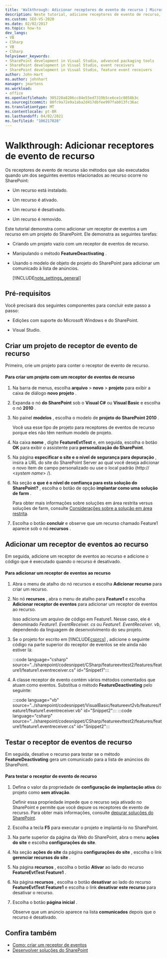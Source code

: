 ```yaml
---
title: 'Walkthrough: Adicionar receptores de evento de recurso | Microsoft Docs'
description: Neste tutorial, adicione receptores de evento de recurso, que são métodos que são executados quando um recurso do SharePoint é instalado, ativado, desativado ou removido.
ms.custom: SEO-VS-2020
ms.date: 02/02/2017
ms.topic: how-to
dev_langs:
- VB
- CSharp
- VB
- CSharp
helpviewer_keywords:
- SharePoint development in Visual Studio, advanced packaging tools
- SharePoint development in Visual Studio, event receivers
- SharePoint development in Visual Studio, feature event receivers
author: John-Hart
ms.author: johnhart
manager: jmartens
ms.workload:
- office
ms.openlocfilehash: 305220a8206cc84e55ed7319b5ce6ce1c8058b3c
ms.sourcegitcommit: 80fc9a72e9a1aba2d417dbfee997fab013fc36ac
ms.translationtype: MT
ms.contentlocale: pt-BR
ms.lasthandoff: 04/02/2021
ms.locfileid: "106217028"
---
```

# <a name="walkthrough-add-feature-event-receivers"></a>Walkthrough: Adicionar receptores de evento de recurso
Os receptores de evento de recurso são métodos que são executados quando um dos seguintes eventos relacionados ao recurso ocorre no SharePoint:

- Um recurso está instalado.

- Um recurso é ativado.

- Um recurso é desativado.

- Um recurso é removido.

Este tutorial demonstra como adicionar um receptor de eventos a um recurso em um projeto do SharePoint. Ele demonstra as seguintes tarefas:

- Criando um projeto vazio com um receptor de eventos de recurso.

- Manipulando o método **FeatureDeactivating** .

- Usando o modelo de objeto de projeto do SharePoint para adicionar um comunicado à lista de anúncios.

  [!INCLUDE[note_settings_general](../sharepoint/includes/note-settings-general-md.md)]

## <a name="prerequisites"></a>Pré-requisitos
 Você precisará dos seguintes componentes para concluir este passo a passo:

- Edições com suporte do Microsoft Windows e do SharePoint.

- Visual Studio.

## <a name="create-a-feature-event-receiver-project"></a>Criar um projeto de receptor de evento de recurso
 Primeiro, crie um projeto para conter o receptor de evento de recurso.

#### <a name="to-create-a-project-with-a-feature-event-receiver"></a>Para criar um projeto com um receptor de eventos de recurso

1. Na barra de menus, escolha **arquivo**  >  **novo**  >  **projeto** para exibir a caixa de diálogo **novo projeto** .

2. Expanda o nó **do SharePoint** sob o **Visual C#** ou **Visual Basic** e escolha o nó **2010** .

3. No painel **modelos** , escolha o modelo de **projeto do SharePoint 2010** .

     Você usa esse tipo de projeto para receptores de eventos de recurso porque eles não têm nenhum modelo de projeto.

4. Na caixa **nome** , digite **FeatureEvtTest** e, em seguida, escolha o botão **OK** para exibir o assistente para **personalização do SharePoint**.

5. Na página **especificar o site e o nível de segurança para depuração** , insira a URL do site do SharePoint Server ao qual você deseja adicionar o novo item de campo personalizado ou use o local padrão (http:// \<*system name*> /).

6. Na seção **o que é o nível de confiança para esta solução do SharePoint?** , escolha o botão de opção **implantar como uma solução de farm** .

     Para obter mais informações sobre soluções em área restrita versus soluções de farm, consulte [Considerações sobre a solução em área restrita](../sharepoint/sandboxed-solution-considerations.md).

7. Escolha o botão **concluir** e observe que um recurso chamado Feature1 aparece sob o nó **recursos** .

## <a name="add-an-event-receiver-to-the-feature"></a>Adicionar um receptor de eventos ao recurso
 Em seguida, adicione um receptor de eventos ao recurso e adicione o código que é executado quando o recurso é desativado.

#### <a name="to-add-an-event-receiver-to-the-feature"></a>Para adicionar um receptor de eventos ao recurso

1. Abra o menu de atalho do nó recursos e escolha **Adicionar recurso** para criar um recurso.

2. No nó **recursos** , abra o menu de atalho para **Feature1** e escolha **Adicionar receptor de eventos** para adicionar um receptor de eventos ao recurso.

     Isso adiciona um arquivo de código em Feature1. Nesse caso, ele é denominado *Feature1. EventReceiver. cs* ou *Feature1. EventReceiver. vb*, dependendo da linguagem de desenvolvimento do seu projeto.

3. Se o projeto for escrito em [!INCLUDE[csprcs](../sharepoint/includes/csprcs-md.md)] , adicione o seguinte código na parte superior do receptor de eventos se ele ainda não estiver lá:

     :::code language="csharp" source="../sharepoint/codesnippet/CSharp/featureevttest2/features/feature1/feature1.eventreceiver.cs" id="Snippet1":::

4. A classe receptor de evento contém vários métodos comentados que atuam como eventos. Substitua o método **FeatureDeactivating** pelo seguinte:

     :::code language="vb" source="../sharepoint/codesnippet/VisualBasic/featureevt2vb/features/feature1/feature1.eventreceiver.vb" id="Snippet2":::
     :::code language="csharp" source="../sharepoint/codesnippet/CSharp/featureevttest2/features/feature1/feature1.eventreceiver.cs" id="Snippet2":::

## <a name="test-the-feature-event-receiver"></a>Testar o receptor de eventos de recurso
 Em seguida, desative o recurso para testar se o método **FeatureDeactivating** gera um comunicado para a lista de anúncios do SharePoint.

#### <a name="to-test-the-feature-event-receiver"></a>Para testar o receptor de evento de recurso

1. Defina o valor da propriedade de **configuração de implantação ativa** do projeto como **sem ativação**.

     Definir essa propriedade impede que o recurso seja ativado no SharePoint e permite que você depure os receptores de evento de recurso. Para obter mais informações, consulte [depurar soluções do SharePoint](../sharepoint/debugging-sharepoint-solutions.md).

2. Escolha a tecla **F5** para executar o projeto e implantá-lo no SharePoint.

3. Na parte superior da página da Web do SharePoint, abra o menu **ações do site** e escolha **configurações do site**.

4. Na seção **ações do site** da página **configurações do site** , escolha o link **gerenciar recursos do site** .

5. Na página **recursos** , escolha o botão **Ativar** ao lado do recurso **FeatureEvtTest Feature1** .

6. Na página **recursos** , escolha o botão **desativar** ao lado do recurso **FeatureEvtTest Feature1** e escolha o link **desativar este recurso** para desativar o recurso.

7. Escolha o botão **página inicial** .

     Observe que um anúncio aparece na lista **comunicados** depois que o recurso é desativado.

## <a name="see-also"></a>Confira também

- [Como: criar um receptor de eventos](../sharepoint/how-to-create-an-event-receiver.md)
- [Desenvolver soluções do SharePoint](../sharepoint/developing-sharepoint-solutions.md)